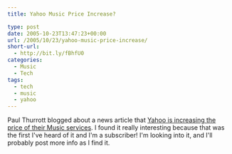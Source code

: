 ```yaml
---
title: Yahoo Music Price Increase?

type: post
date: 2005-10-23T13:47:23+00:00
url: /2005/10/23/yahoo-music-price-increase/
short-url:
  - http://bit.ly/fBhfU0
categories:
  - Music
  - Tech
tags:
  - tech
  - music
  - yahoo
---
```

Paul Thurrott blogged about a news article that <a href="http://news.yahoo.com/s/zd/20051021/tc_zd/163289">Yahoo is increasing the price of their Music services</a>. I found it really interesting because that was the first I've heard of it and I'm a subscriber! I'm looking into it, and I'll probably post more info as I find it.